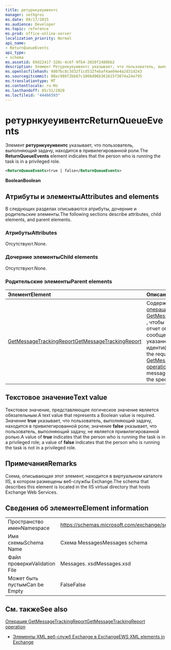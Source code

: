 ```yaml
---
title: ретурнкуеуивентс
manager: sethgros
ms.date: 09/17/2015
ms.audience: Developer
ms.topic: reference
ms.prod: office-online-server
localization_priority: Normal
api_name:
- ReturnQueueEvents
api_type:
- schema
ms.assetid: 69d22417-320c-4c6f-9fb4-2020f2480bb2
description: Элемент Ретурнкуеуивентс указывает, что пользователь, выполняющий задачу, находится в привилегированной роли.
ms.openlocfilehash: 9d07bc8c3d32f1cd532febaf4ae04e4a2d31d243
ms.sourcegitcommit: 88ec988f2bb67c1866d06b361615f3674a24e795
ms.translationtype: MT
ms.contentlocale: ru-RU
ms.lasthandoff: 05/31/2020
ms.locfileid: "44466593"
---
```

# <a name="returnqueueevents"></a><span data-ttu-id="73a6f-103">ретурнкуеуивентс</span><span class="sxs-lookup"><span data-stu-id="73a6f-103">ReturnQueueEvents</span></span>

<span data-ttu-id="73a6f-104">Элемент **ретурнкуеуивентс** указывает, что пользователь, выполняющий задачу, находится в привилегированной роли.</span><span class="sxs-lookup"><span data-stu-id="73a6f-104">The **ReturnQueueEvents** element indicates that the person who is running the task is in a privileged role.</span></span> 
  
```XML
<ReturnQueueEvents>true | false</ReturnQueueEvents>
```

 <span data-ttu-id="73a6f-105">**Boolean**</span><span class="sxs-lookup"><span data-stu-id="73a6f-105">**Boolean**</span></span>
## <a name="attributes-and-elements"></a><span data-ttu-id="73a6f-106">Атрибуты и элементы</span><span class="sxs-lookup"><span data-stu-id="73a6f-106">Attributes and elements</span></span>

<span data-ttu-id="73a6f-107">В следующих разделах описываются атрибуты, дочерние и родительские элементы.</span><span class="sxs-lookup"><span data-stu-id="73a6f-107">The following sections describe attributes, child elements, and parent elements.</span></span>
  
### <a name="attributes"></a><span data-ttu-id="73a6f-108">Атрибуты</span><span class="sxs-lookup"><span data-stu-id="73a6f-108">Attributes</span></span>

<span data-ttu-id="73a6f-109">Отсутствуют.</span><span class="sxs-lookup"><span data-stu-id="73a6f-109">None.</span></span>
  
### <a name="child-elements"></a><span data-ttu-id="73a6f-110">Дочерние элементы</span><span class="sxs-lookup"><span data-stu-id="73a6f-110">Child elements</span></span>

<span data-ttu-id="73a6f-111">Отсутствуют.</span><span class="sxs-lookup"><span data-stu-id="73a6f-111">None.</span></span>
  
### <a name="parent-elements"></a><span data-ttu-id="73a6f-112">Родительские элементы</span><span class="sxs-lookup"><span data-stu-id="73a6f-112">Parent elements</span></span>

|<span data-ttu-id="73a6f-113">**Элемент**</span><span class="sxs-lookup"><span data-stu-id="73a6f-113">**Element**</span></span>|<span data-ttu-id="73a6f-114">**Описание**</span><span class="sxs-lookup"><span data-stu-id="73a6f-114">**Description**</span></span>|
|:-----|:-----|
|[<span data-ttu-id="73a6f-115">GetMessageTrackingReport</span><span class="sxs-lookup"><span data-stu-id="73a6f-115">GetMessageTrackingReport</span></span>](getmessagetrackingreport.md) <br/> |<span data-ttu-id="73a6f-116">Содержит запрос для [операции GetMessageTrackingReport](getmessagetrackingreport-operation.md) , чтобы получить полный отчет об отслеживании сообщений для указанного идентификатора.</span><span class="sxs-lookup"><span data-stu-id="73a6f-116">Contains the request for the [GetMessageTrackingReport operation](getmessagetrackingreport-operation.md) to retrieve the full message tracking report for the specified ID.</span></span>  <br/> |
   
## <a name="text-value"></a><span data-ttu-id="73a6f-117">Текстовое значение</span><span class="sxs-lookup"><span data-stu-id="73a6f-117">Text value</span></span>

<span data-ttu-id="73a6f-118">Текстовое значение, представляющее логическое значение является обязательным.</span><span class="sxs-lookup"><span data-stu-id="73a6f-118">A text value that represents a Boolean value is required.</span></span> <span data-ttu-id="73a6f-119">Значение **true** указывает, что пользователь, выполняющий задачу, находится в привилегированной роли; значение **false** указывает, что пользователь, выполняющий задачу, не является привилегированной ролью.</span><span class="sxs-lookup"><span data-stu-id="73a6f-119">A value of **true** indicates that the person who is running the task is in a privileged role; a value of **false** indicates that the person who is running the task is not in a privileged role.</span></span> 
  
## <a name="remarks"></a><span data-ttu-id="73a6f-120">Примечания</span><span class="sxs-lookup"><span data-stu-id="73a6f-120">Remarks</span></span>

<span data-ttu-id="73a6f-121">Схема, описывающая этот элемент, находится в виртуальном каталоге IIS, в котором размещены веб-службы Exchange.</span><span class="sxs-lookup"><span data-stu-id="73a6f-121">The schema that describes this element is located in the IIS virtual directory that hosts Exchange Web Services.</span></span>
  
## <a name="element-information"></a><span data-ttu-id="73a6f-122">Сведения об элементе</span><span class="sxs-lookup"><span data-stu-id="73a6f-122">Element information</span></span>

|||
|:-----|:-----|
|<span data-ttu-id="73a6f-123">Пространство имен</span><span class="sxs-lookup"><span data-stu-id="73a6f-123">Namespace</span></span>  <br/> |https://schemas.microsoft.com/exchange/services/2006/messages  <br/> |
|<span data-ttu-id="73a6f-124">Имя схемы</span><span class="sxs-lookup"><span data-stu-id="73a6f-124">Schema Name</span></span>  <br/> |<span data-ttu-id="73a6f-125">Схема Messages</span><span class="sxs-lookup"><span data-stu-id="73a6f-125">Messages schema</span></span>  <br/> |
|<span data-ttu-id="73a6f-126">Файл проверки</span><span class="sxs-lookup"><span data-stu-id="73a6f-126">Validation File</span></span>  <br/> |<span data-ttu-id="73a6f-127">Messages. xsd</span><span class="sxs-lookup"><span data-stu-id="73a6f-127">Messages.xsd</span></span>  <br/> |
|<span data-ttu-id="73a6f-128">Может быть пустым</span><span class="sxs-lookup"><span data-stu-id="73a6f-128">Can be Empty</span></span>  <br/> |<span data-ttu-id="73a6f-129">False</span><span class="sxs-lookup"><span data-stu-id="73a6f-129">False</span></span>  <br/> |
   
## <a name="see-also"></a><span data-ttu-id="73a6f-130">См. также</span><span class="sxs-lookup"><span data-stu-id="73a6f-130">See also</span></span>



[<span data-ttu-id="73a6f-131">Операция GetMessageTrackingReport</span><span class="sxs-lookup"><span data-stu-id="73a6f-131">GetMessageTrackingReport operation</span></span>](getmessagetrackingreport-operation.md)


- [<span data-ttu-id="73a6f-132">Элементы XML веб-служб Exchange в Exchange</span><span class="sxs-lookup"><span data-stu-id="73a6f-132">EWS XML elements in Exchange</span></span>](ews-xml-elements-in-exchange.md)

